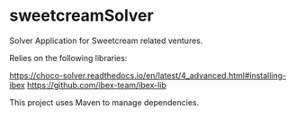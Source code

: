 # sweetcreamSolver
Solver Application for Sweetcream related ventures.

Relies on the following libraries:

https://choco-solver.readthedocs.io/en/latest/4_advanced.html#installing-ibex
https://github.com/ibex-team/ibex-lib

This project uses Maven to manage dependencies.
